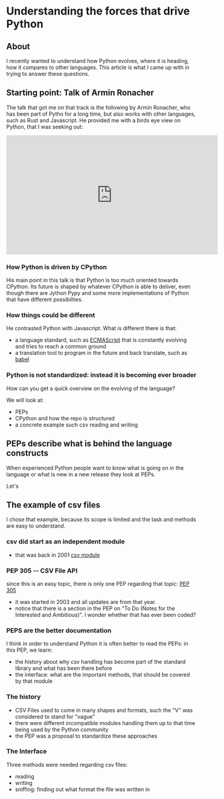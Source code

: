 # Understanding the forces that drive Python

## About
I recently wanted to understand how Python evolves, where it is heading, how it compares to other languages. This article is what I came up with in trying to answer these questions. 

## Starting point: Talk of Armin Ronacher
The talk that got me on that track is the following by Armin Ronacher, who has been part of Pytho for a long time, but also works with other languages, such as Rust and Javascript. He provided me with a birds eye view on Python, that I was seeking out:

<iframe width="560" height="315" src="https://www.youtube.com/embed/IeSu_odkI5I?rel=0" frameborder="0" allow="autoplay; encrypted-media" allowfullscreen>
</iframe>

### How Python is driven by CPython
His main point in this talk is that Python is too much oriented towards CPython. Its future is shaped by whatever CPython is able to deliver, even though there are Jython Pypy and some more implementations of Python that have different possibilties.

### How things could be different
He contrasted Python with Javascript. What is different there is that:
- a language standard, such as [ECMAScript](https://en.wikipedia.org/wiki/ECMAScript) that is constantly evolving and tries to reach a common ground
- a translation tool to program in the future and back translate, such as [babel](https://babeljs.io/)

### Python is not standardized: instead it is becoming ever broader

How can you get a quick overview on the evolving of the language?

We will look at:
- PEPs
- CPython and how the repo is structured
- a concrete example such csv reading and writing

## PEPs describe what is behind the language constructs
When experienced Python people want to know what is going on in the language or what is new in a new release they look at PEPs.

Let's

## The example of csv files
I chose that example, because its scope is limited and the task and methods are easy to understand.

### csv did start as an independent module
- that was back in 2001 [csv module](http://www.object-craft.com.au/projects/csv/news.html#20021120)

###  PEP 305 -- CSV File API
since this is an easy topic, there is only one PEP regarding that topic: [PEP 305](https://www.python.org/dev/peps/pep-0305/)

- it was started in 2003 and all updates are from that year.
- notice that there is a section in the PEP on "To Do (Notes for the Interested and Ambitious)". I wonder whether that has ever been coded?

### PEPS are the better documentation
I think in order to understand Python it is often better to read the PEPs: in this PEP, we learn:
- the history about why csv handling has become part of the standard library and what has been there before
- the interface: what are the important methods, that should be covered by that module

### The history
- CSV Files used to come in many shapes and formats, such the "V" was considered to stand for "vague"
- there were different incompatible modules handling them up to that time being used by the Python community
- the PEP was a proposal to standardize these approaches

### The Interface
Three methods were needed regarding csv files:
- reading
- writing 
- sniffing: finding out what format the file was written in


